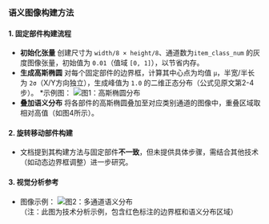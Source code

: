 
### 语义图像构建方法

#### 1. **固定部件构建流程**
- **初始化张量**
创建尺寸为 `width/8 × height/8`、通道数为`item_class_num` 的灰度图像张量，初始值为 `0.01`（值域 `[0, 1]`），以节省内存。
- **生成高斯椭圆**
对每个固定部件的边界框，计算其中心点为均值 `μ`，半宽/半长为 `2σ`（X/Y方向独立），生成峰值为 `1.0` 的二维正态分布（公式见原文第2-4步）。
*示例图： 
![图1：高斯椭圆分布](output/test8/auto/images/258b7f7f1bcf4f9204aeb3191f283fc260e4d9d699d66ff3b1a854fc4c882aa2.jpg)        
- **叠加语义分布**
将各部件的高斯椭圆叠加至对应类别通道的图像中，重叠区域取相对高值（如图4所示）。

#### 2. **旋转移动部件构建**
- 文档提到其构建方法与固定部件**不一致**，但未提供具体步骤，需结合其他技术（如动态边界框调整）进一步研究。

#### 3. **视觉分析参考**
- 图像示例：
![图2：多通道语义分布](output//test8//auto//images//fed93acb072df93908e4d7053151addd4f579bc9da3be6f1971179cfb0a3ed48.jpg)    
                （注：此图为技术分析示例，包含红色标注的边界框和语义分布区域）